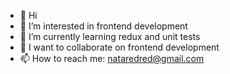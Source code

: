 - 👋 Hi
- 👀 I’m interested in frontend development
- 🌱 I’m currently learning redux and unit tests
- 💞️ I want to collaborate on frontend development
- 📫 How to reach me: nataredred@gmail.com

<!---
NatalliaShulhach/NatalliaShulhach is a ✨ special ✨ repository because its `README.md` (this file) appears on your GitHub profile.
You can click the Preview link to take a look at your changes.
--->
